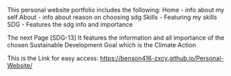 This personal website portfolio includes the following:
      Home - info about my self
      About - info about reason on choosing sdg
      Skills - Featuring my skills
      SDG - Features the sdg info and importance


The next Page [SDG-13]
    It features the information and all importance of the chosen Sustainable Development Goal which is the Climate Action

This is the Link for easy access:  https://benson416-zxcy.github.io/Personal-Website/
